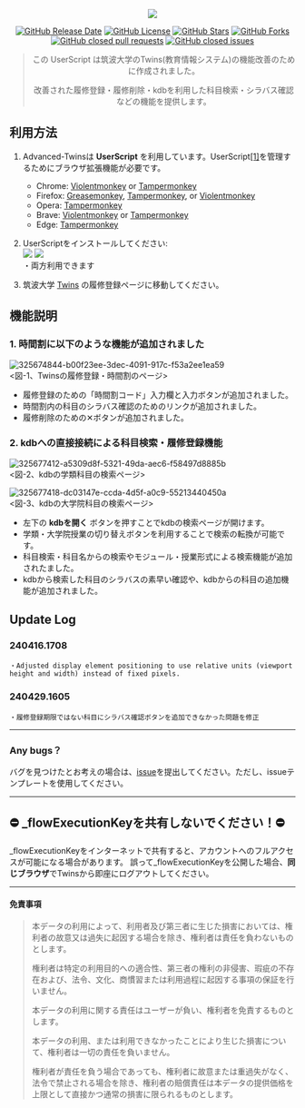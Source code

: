 <p align='center'>
    <img src="https://capsule-render.vercel.app/api?type=waving&color=6600CC&height=300&section=header&text=Advanced%20Twins&fontSize=90&animation=fadeIn&fontAlignY=38&desc=Imagine%20The%20Future.&fontColor=FFFFFF&descAlignY=51&descAlign=62"/>
</p>

<div align="center">

<!-- shields -->
[![GitHub Release Date](https://img.shields.io/github/release-date/refiaa/Advanced-Twins?style=flat-square&color=red)](https://github.com/refiaa/Advanced-Twins/releases)
[![GitHub License](https://img.shields.io/github/license/refiaa/Advanced-Twins?style=flat-square&color=orange)](https://github.com/refiaa/Advanced-Twins/blob/master/LICENSE)
[![GitHub Stars](https://img.shields.io/github/stars/refiaa/Advanced-Twins?style=flat-square&color=yellow)](https://github.com/refiaa/Advanced-Twins/stargazers)
[![GitHub Forks](https://img.shields.io/github/forks/refiaa/Advanced-Twins?style=flat-square&color=green)](https://github.com/refiaa/Advanced-Twins/network/members)
[![GitHub closed pull requests](https://img.shields.io/github/issues-pr-closed/refiaa/Advanced-Twins?style=flat-square&color=blue)](https://github.com/refiaa/Advanced-Twins/pulls?q=is%3Apr+is%3Aclosed)
[![GitHub closed issues](https://img.shields.io/github/issues-closed/refiaa/Advanced-Twins?style=flat-square&color=purple)](https://github.com/refiaa/Advanced-Twins/issues?q=is%3Aissue+is%3Aclosed)
<!-- end shields -->


> この UserScript は筑波大学のTwins(教育情報システム)の機能改善のために作成されました。
>
> 改善された履修登録・履修削除・kdbを利用した科目検索・シラバス確認などの機能を提供します。

<div align="left">

## 利用方法

1. Advanced-Twinsは **UserScript** を利用しています。UserScript[[1]][userscrips_faq]を管理するためにブラウザ拡張機能が必要です。
   * Chrome: [Violentmonkey][chrome_violentmonkey] or [Tampermonkey][chrome_tampermonkey]
   * Firefox: [Greasemonkey][firefox_greasemonkey], [Tampermonkey][firefox_tampermonkey], or [Violentmonkey][firefox_violentmonkey]  
   * Opera: [Tampermonkey][opera_tampermonkey]
   * Brave: [Violentmonkey][chrome_violentmonkey] or [Tampermonkey][chrome_tampermonkey]
   * Edge: [Tampermonkey][edge_tampermonkey]  
    

2. UserScriptをインストールしてください:  
  [![][greasyfork_icon]][greasyfork_url]  [![][openuserjs_icon]][openuserjs_url]  
  ・両方利用できます


3. 筑波大学 <a href="https://twins.tsukuba.ac.jp/campusweb/campusportal.do?locale=ja_JP" target="_blank">Twins</a> の履修登録ページに移動してください。


## 機能説明

### 1. 時間割に以下のような機能が追加されました

![325674844-b00f23ee-3dec-4091-917c-f53a2ee1ea59](https://github.com/refiaa/Advanced-Twins/assets/112306763/cb3ab57b-44c4-46fe-b335-6e0b22a9e4b9)
<br><図-1、Twinsの履修登録・時間割のページ>


- 履修登録のための「時間割コード」入力欄と入力ボタンが追加されました。
- 時間割内の科目のシラバス確認のためのリンクが追加されました。
- 履修削除のための✕ボタンが追加されました。

### 2. kdbへの直接接続による科目検索・履修登録機能

![325677412-a5309d8f-5321-49da-aec6-f58497d8885b](https://github.com/refiaa/Advanced-Twins/assets/112306763/e865ade5-993f-4ba4-9da2-9d5d0b63f853)
<br><図-2、kdbの学類科目の検索ページ>


![325677418-dc03147e-ccda-4d5f-a0c9-55213440450a](https://github.com/refiaa/Advanced-Twins/assets/112306763/2cce5f9d-51b3-4294-9612-9e663676b0b2)
<br><図-3、kdbの大学院科目の検索ページ>


- 左下の **kdbを開く** ボタンを押すことでkdbの検索ページが開けます。
- 学類・大学院授業の切り替えボタンを利用することで検索の転換が可能です。
- 科目検索・科目名からの検索やモジュール・授業形式による検索機能が追加されたました。
- kdbから検索した科目のシラバスの素早い確認や、kdbからの科目の追加機能が追加されました。

## Update Log

### 240416.1708
```
・Adjusted display element positioning to use relative units (viewport height and width) instead of fixed pixels.
```

### 240429.1605
```
・履修登録期限ではない科目にシラバス確認ボタンを追加できなかった問題を修正
```


----
### Any bugs？
バグを見つけたとお考えの場合は、[issue](https://github.com/refiaa/Advanced-Twins/issues)を提出してください。ただし、issueテンプレートを使用してください。

----


## ⛔️ _flowExecutionKeyを共有しないでください！⛔️ ##

_flowExecutionKeyをインターネットで共有すると、アカウントへのフルアクセスが可能になる場合があります。
誤って_flowExecutionKeyを公開した場合、**同じブラウザ**でTwinsから即座にログアウトしてください。

----
#### 免責事項

> 本データの利用によって、利用者及び第三者に生じた損害においては、権利者の故意又は過失に起因する場合を除き、権利者は責任を負わないものとします。
> 
> 権利者は特定の利用目的への適合性、第三者の権利の非侵害、瑕疵の不存在および、法令、文化、商慣習または利用過程に起因する事項の保証を行いません。
> 
> 本データの利用に関する責任はユーザーが負い、権利者を免責するものとします。
> 
> 本データの利用、または利用できなかったことにより生じた損害について、権利者は一切の責任を負いません。
> 
> 権利者が責任を負う場合であっても、権利者に故意または重過失がなく、法令で禁止される場合を除き、権利者の賠償責任は本データの提供価格を上限として直接かつ通常の損害に限られるものとします。


<!-- links -->
  [userscrips_faq]: https://ja.wikipedia.org/wiki/%E3%83%A6%E3%83%BC%E3%82%B6%E3%83%BC%E3%82%B9%E3%82%AF%E3%83%AA%E3%83%97%E3%83%88
  [greasyfork_icon]: https://user-images.githubusercontent.com/3372598/166113712-1bc3d654-1342-4f1e-9845-21c3b21524b1.png
  [openuserjs_icon]: https://user-images.githubusercontent.com/3372598/166113714-5a2ede39-8d66-43a8-b5da-8f1897cb3121.png
  [greasyfork_moderation]: https://greasyfork.org/en/moderator_actions

  [issues]: https://github.com/refiaa/Advanced-Twins/issues
  [issues_open]: https://github.com/refiaa/Advanced-Twins/issues
  [issues_closed]: https://github.com/refiaa/Advanced-Twins/issues
  [prs]: https://github.com/refiaa/Advanced-Twins/pulls
  [pr_open]: https://github.com/refiaa/Advanced-Twins/pulls
  [prs_closed]: https://github.com/refiaa/Advanced-Twins/pulls
  [forks]: https://github.com/refiaa/Advanced-Twins/network/members

<!-- Extensions -->
  [chrome_violentmonkey]: https://chrome.google.com/webstore/detail/violent-monkey/jinjaccalgkegednnccohejagnlnfdag
  [chrome_tampermonkey]: https://chrome.google.com/webstore/detail/tampermonkey/dhdgffkkebhmkfjojejmpbldmpobfkfo
  [firefox_greasemonkey]: https://addons.mozilla.org/firefox/addon/greasemonkey/
  [firefox_tampermonkey]: https://addons.mozilla.org/firefox/addon/tampermonkey/
  [firefox_violentmonkey]: https://addons.mozilla.org/firefox/addon/violentmonkey/
  [safari_tampermonkey]: https://github.com/refiaa/Advanced-Twins/issues/91#issuecomment-654514364
  [edge_tampermonkey]: https://microsoftedge.microsoft.com/addons/detail/tampermonkey/iikmkjmpaadaobahmlepeloendndfphd
  [opera_tampermonkey]: https://addons.opera.com/extensions/details/tampermonkey-beta/
  [opera_violentmonkey]: https://addons.opera.com/extensions/details/violent-monkey/

<!-- Download links -->
  [greasyfork_url]: <https://greasyfork.org/en/scripts/493478-advanced-twins-for-university-of-tsukuba> "Get Advanced-Twins from GreasyFork"
  [openuserjs_url]: <https://openuserjs.org/scripts/refiaa/Advanced_Twins_for_University_of_Tsukuba> "Get Advanced-Twins from OpenUserJS"
